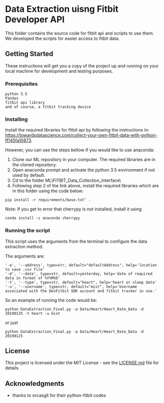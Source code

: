 # Data Extraction uisng Fitbit Developer API

This folder contains the source code for fitbit api and scripts to use them. We developed the scripts for easier access to fitbit data. 

## Getting Started

These instructions will get you a copy of the project up and running on your local machine for development and testing purposes.

### Prerequisites


```
python 3.5
Pandas
fitbit api library
and of course, a fitbit tracking device
```

### Installing

Install the required libraries for fitbit api by following the instructions in:
https://towardsdatascience.com/collect-your-own-fitbit-data-with-python-ff145fa10873.

However, you can use the steps bellow if you would like to use anaconda:

1. Clone our ML repository in your computer. The required libraries are in  the cloned repository.
2. Open anaconda prompt and activate the python 3.5 environment if not used by default.
3. Cd to the folder ML\FITBIT_Data_Collection_Interface\
4. Following step 2 of the link above, install the required libraries which are in this folder using the code below:
```
pip install -r requirements/base.txt’ .
```
Note:
If you get to error that cherrypy is not installed, install it using
```
conda install -c anaconda cherrypy 
```

### Running the script

This script uses the arguments from the terminal to configure the data extraction method.

The arguments are:
```
'-a', '--address', type=str, default="defaultAddress", help='location to save .csv file'
'-d', '--date', type=str, default=yesterday, help='date of required data in format of %Y%M%D'
'-t', '--type', type=str, default="heart", help='heart or sleep data'
'-u', '--username', type=str, default="mist", help='Username associated with the DevFitbit SDK account and fitbit tracker in use.'
```

So an example of running the code would be:
```
python DataExtraction_Final.py -a Data/Heart/Heart_Rate_Data -d 20190125 -t heart -u mist
```
or just 
```
python DataExtraction_Final.py -a Data/Heart/Heart_Rate_Data -d 20190125
```

## License

This project is licensed under the MIT License - see the [LICENSE.md](LICENSE.md) file for details

## Acknowledgments

* thanks to orcasgit for their python-fitbit codes

